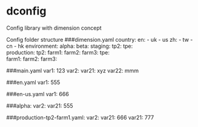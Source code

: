 dconfig
=======

Config library with dimension concept

Config folder structure
###dimension.yaml
    country:
       en:
          - uk
          - us
       zh:
          - tw
          - cn
          - hk
    environment:
        alpha:
        beta:
        staging:
            tp2:
            tpe:      
        production:
            tp2:
                farm1:
                farm2:
                farm3:
            tpe:      
                farm1:
                farm2:
                farm3:
    
###main.yaml
    var1: 123
    var2:
       var21: xyz
       var22: mmm

###en.yaml
    var1: 555

###en-us.yaml
    var1: 666

###alpha:
    var2:
       var21: 555

###production-tp2-farm1.yaml:
    var2:
       var21: 666
       var21: 777
